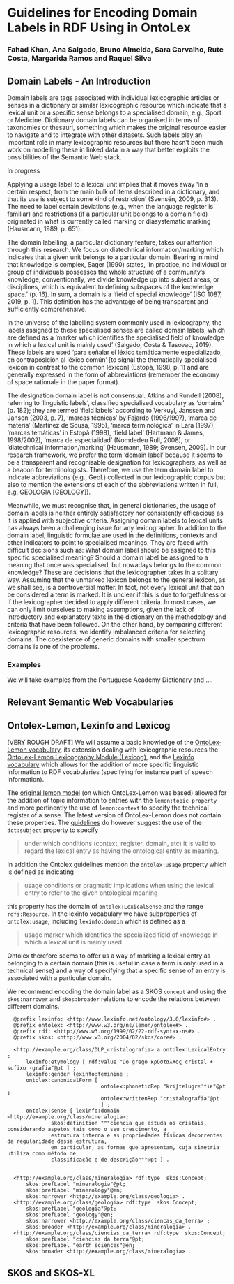 # Guidelines for Encoding Domain Labels in RDF Using in OntoLex
###  Fahad Khan, Ana Salgado, Bruno Almeida, Sara Carvalho, Rute Costa, Margarida Ramos and Raquel Silva

## Domain Labels - An Introduction

Domain labels are tags associated with individual lexicographic articles or senses in a dictionary or similar lexicographic resource which indicate that a lexical unit or a specific sense belongs to a specialised domain, e.g., Sport or Medicine. Dictionary domain labels can be organised in terms of taxonomies or thesauri, something which makes the original resource easier to navigate and to integrate with other datasets. Such labels play an important role in many lexicographic resources but there hasn’t been much work on modelling these in linked data in a way that better exploits the possibilities of the Semantic Web stack. 

In progress

Applying a usage label to a lexical unit implies that it moves away ‘in a certain respect, from the main bulk of items described in a dictionary, and that its use is subject to some kind of restriction’ (Svensén, 2009, p. 313). The need to label certain deviations (e.g., when the language register is familiar) and restrictions (if a particular unit belongs to a domain field) originated in what is currently called marking or diasystematic marking (Hausmann, 1989, p. 651).

The domain labelling, a particular dictionary feature, takes our attention through this research. We focus on diatechnical information/marking which indicates that a given unit belongs to a particular domain. Bearing in mind that knowledge is complex, Sager (1990) states, ‘In practice, no individual or group of individuals possesses the whole structure of a community’s knowledge; conventionally, we divide knowledge up into subject areas, or disciplines, which is equivalent to defining subspaces of the knowledge space.’ (p. 16). In sum, a domain is a ‘field of special knowledge’ (ISO 1087, 2019, p. 1). This definition has the advantage of being transparent and sufficiently comprehensive.

In the universe of the labelling system commonly used in lexicography, the labels assigned to these specialised senses are called domain labels, which are defined as a ‘marker which identifies the specialised field of knowledge in which a lexical unit is mainly used’ (Salgado, Costa & Tasovac, 2019). These labels are used ‘para señalar el léxico temáticamente especializado, en contraposición al léxico común’ [to signal the thematically specialised lexicon in contrast to the common lexicon] (Estopà, 1998, p. 1) and are generally expressed in the form of abbreviations (remember the economy of space rationale in the paper format).

The designation domain label is not consensual. Atkins and Rundell (2008), referring to ‘linguistic labels’, classified specialised vocabulary as ‘domains’ (p. 182); they are termed ‘field labels’ according to Verkuyl, Janssen and Jansen (2003, p. 7), ‘marcas técnicas’ by Fajardo (1996/1997), ‘marca de materia’ (Martínez de Sousa, 1995), ‘marca terminológica’ in Lara (1997), ‘marcas temáticas’ in Estopà (1998), ‘field label’ (Hartmann & James, 1998/2002), ‘marca de especialidad’ (Nomdedeu Rull, 2008), or ‘diatechnical information/marking’ (Hausmann, 1989; Svensén, 2009). In our research framework, we prefer the term ‘domain label’ because it seems to be a transparent and recognisable designation for lexicographers, as well as a beacon for terminologists. Therefore, we use the term domain label to indicate abbreviations (e.g., Geol.) collected in our lexicographic corpus but also to mention the extensions of each of the abbreviations written in full, e.g. GEOLOGIA [GEOLOGY]).

Meanwhile, we must recognise that, in general dictionaries, the usage of domain labels is neither entirely satisfactory nor consistently efficacious as it is applied with subjective criteria. Assigning domain labels to lexical units has always been a challenging issue for any lexicographer. In addition to the domain label, linguistic formulae are used in the definitions, contexts and other indicators to point to specialised meanings. They are faced with difficult decisions such as: What domain label should be assigned to this specific specialised meaning? Should a domain label be assigned to a meaning that once was specialised, but nowadays belongs to the common knowledge? These are decisions that the lexicographer takes in a solitary way. 
Assuming that the unmarked lexicon belongs to the general lexicon, as we shall see, is a controversial matter. In fact, not every lexical unit that can be considered a term is marked. It is unclear if this is due to forgetfulness or if the lexicographer decided to apply different criteria. In most cases, we can only limit ourselves to making assumptions, given the lack of introductory and explanatory texts in the dictionary on the methodology and criteria that have been followed. On the other hand, by comparing different lexicographic resources, we identify imbalanced criteria for selecting domains. The coexistence of generic domains with smaller spectrum domains is one of the problems.


### Examples
We will take examples from the Portuguese Academy Dictionary and ....
## Relevant Semantic Web Vocabularies
## Ontolex-Lemon, Lexinfo and Lexicog
[VERY ROUGH DRAFT]
We will assume a basic knowledge of the [OntoLex-Lemon vocabulary](https://www.w3.org/2016/05/ontolex/), its extension dealing with lexicographic resources the [OntoLex-Lemon Lexicography Module (Lexicog)](https://www.w3.org/2019/09/lexicog/), and the [Lexinfo vocabulary](https://lexinfo.net/) which allows for the addition of more specific linguistic information to RDF vocabularies (specifying for instance part of speech information). 

The [original lemon model](https://lemon-model.net/) (on which OntoLex-Lemon was based) allowed for the addition of topic information to entries with the ```lemon:topic property``` and more pertinently the use of ```lemon:context``` to specify the technical register of a sense.  The latest version of OntoLex-Lemon does not contain these properties. The [guidelines](https://www.w3.org/2016/05/ontolex/) do however suggest the use of the ```dct:subject``` property to specify 
> under which conditions (context, register, domain, etc) it is valid to regard the lexical entry as having the ontological entity as meaning.


In addition the Ontolex guidelines mention the ```ontolex:usage``` property which is defined as indicating 
> usage conditions or pragmatic implications when using the lexical entry to refer to the given ontological meaning 

this property has the domain of ```ontolex:LexicalSense``` and the range ```rdfs:Resource```. In the lexinfo vocabulary we have subproperties of ```ontolex:usage```, including ```lexinfo:domain``` which is defined as a 
>usage marker which identifies the specialized field of knowledge in which a lexical unit is mainly used.

Ontolex therefore seems to offer us a way of marking a lexical entry as belonging to a certain domain (this is useful in case a term is only used in a technical sense) and a way of specifying that a specific sense of an entry is associated with a particular domain. 
<!--- When the meaning specified refers to a specific technical sense of a word belonging to a domain **we recommend using the ```ontolex:LexicalConcept``` class** ---> 
We recommend encoding the domain label as a SKOS ```concept``` and using the ```skos:narrower``` and ```skos:broader``` relations to encode the relations between different domains.

      @prefix lexinfo: <http://www.lexinfo.net/ontology/3.0/lexinfo#> .
      @prefix ontolex: <http://www.w3.org/ns/lemon/ontolex#> .
      @prefix rdf: <http://www.w3.org/1999/02/22-rdf-syntax-ns#> .
      @prefix skos: <http://www.w3.org/2004/02/skos/core#> .

      <http://example.org/class/DLP_cristalografia> a ontolex:LexicalEntry ;
          lexinfo:etymology [ rdf:value "Do grego κρύσταλλος cristal + sufixo -grafia"@pt ] ;
          lexinfo:gender lexinfo:feminine ;
          ontolex:canonicalForm [ 
                                  ontolex:phoneticRep "kriʃtɐluɡrɐˈfiɐ"@pt ;
                                  ontolex:writtenRep "cristalografia"@pt 
                                  ] ;
          ontolex:sense [ lexinfo:domain <http://example.org/class/mineralogia>;
                  skos:definition """ciência que estuda os cristais, considerando aspetos tais como o seu crescimento, a
                  estrutura interna e as propriedades físicas decorrentes da regularidade dessa estrutura,
                  em particular, as formas que apresentam, cuja simetria utiliza como método de
                  classificação e de descrição"""@pt ] .


      <http://example.org/class/mineralogia> rdf:type  skos:Concept; 
          skos:prefLabel "mineralogia"@pt;
          skos:prefLabel "minerology"@en; 
          skos:narrower <http://example.org/class/geologia> .
      <http://example.org/class/geologia> rdf:type  skos:Concept; 
          skos:prefLabel "geologia"@pt;
          skos:prefLabel "geology"@en; 
          skos:narrower <http://example.org/class/ciencas_da_terra> ;
          skos:broader <http://example.org/class/mineralogia> .
      <http://example.org/class/ciencias_da_terra> rdf:type  skos:Concept;
          skos:prefLabel "ciencias da terra"@pt;
          skos:prefLabel "earth sciences"@en; 
          skos:broader <http://example.org/class/mineralogia> .




## SKOS and SKOS-XL



